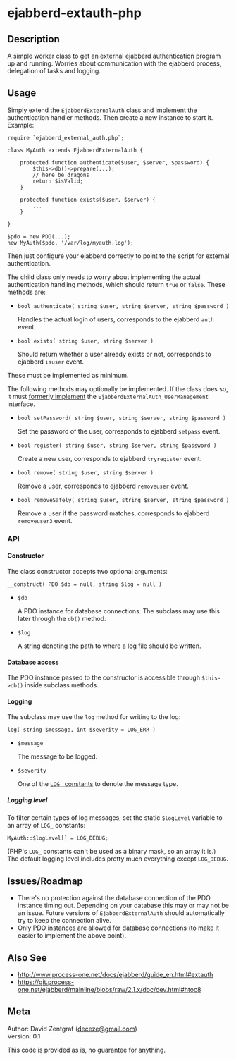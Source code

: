 ejabberd-extauth-php
====================

Description
-----------

A simple worker class to get an external ejabberd authentication program up and running.
Worries about communication with the ejabberd process, delegation of tasks and logging.

Usage
-----

Simply extend the `EjabberdExternalAuth` class and implement the authentication handler
methods. Then create a new instance to start it. Example:

    require `ejabberd_external_auth.php`;

    class MyAuth extends EjabberdExternalAuth {

        protected function authenticate($user, $server, $password) {
            $this->db()->prepare(...);
            // here be dragons
            return $isValid;
        }

        protected function exists($user, $server) {
            ...
        }

    }
    
    $pdo = new PDO(...);
    new MyAuth($pdo, '/var/log/myauth.log');

Then just configure your ejabberd correctly to point to the script for external authentication.

The child class only needs to worry about implementing the actual authentication handling methods, which should return `true` or `false`. These methods are:

- `bool authenticate( string $user, string $server, string $password )`

   Handles the actual login of users, corresponds to the ejabberd `auth` event.
        
- `bool exists( string $user, string $server )`
    
   Should return whether a user already exists or not, corresponds to ejabberd `isuser` event.
        
These must be implemented as minimum.

The following methods may optionally be implemented. If the class does so, it must [formerly implement](http://www.php.net/interfaces) the `EjabberdExternalAuth_UserManagement` interface.

- `bool setPassword( string $user, string $server, string $password )`

   Set the password of the user, corresponds to ejabberd `setpass` event.

- `bool register( string $user, string $server, string $password )`

   Create a new user, corresponds to ejabberd `tryregister` event.

- `bool remove( string $user, string $server )`

   Remove a user, corresponds to ejabberd `removeuser` event.

- `bool removeSafely( string $user, string $server, string $password )`

   Remove a user if the password matches, corresponds to ejabberd `removeuser3` event.

### API

#### Constructor

The class constructor accepts two optional arguments:

    __construct( PDO $db = null, string $log = null )

- `$db`

   A PDO instance for database connections. The subclass may use this later through the `db()` method.

- `$log`

   A string denoting the path to where a log file should be written.

#### Database access

The PDO instance passed to the constructor is accessible through `$this->db()` inside subclass methods.

#### Logging

The subclass may use the `log` method for writing to the log:

    log( string $message, int $severity = LOG_ERR )

- `$message`

   The message to be logged.

- `$severity`

   One of the [`LOG_` constants](http://www.php.net/manual/en/function.syslog.php) to denote the message type.

##### Logging level

To filter certain types of log messages, set the static `$logLevel` variable to an array of `LOG_` constants:

    MyAuth::$logLevel[] = LOG_DEBUG;

(PHP's `LOG_` constants can't be used as a binary mask, so an array it is.)  
The default logging level includes pretty much everything except `LOG_DEBUG`.

Issues/Roadmap
--------------

- There's no protection against the database connection of the PDO instance timing out. Depending on your database this may or may not be an issue. Future versions of `EjabberdExternalAuth` should automatically try to keep the connection alive.
- Only PDO instances are allowed for database connections (to make it easier to implement the above point).

Also See
--------

- <http://www.process-one.net/docs/ejabberd/guide_en.html#extauth>
- <https://git.process-one.net/ejabberd/mainline/blobs/raw/2.1.x/doc/dev.html#htoc8>

Meta
----

Author: David Zentgraf (deceze@gmail.com)  
Version: 0.1

This code is provided as is, no guarantee for anything.
